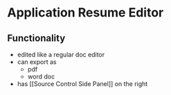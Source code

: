 # Application Resume Editor
## Functionality
- edited like a regular doc editor
- can export as
	- pdf
	- word doc
- has [[Source Control Side Panel]] on the right